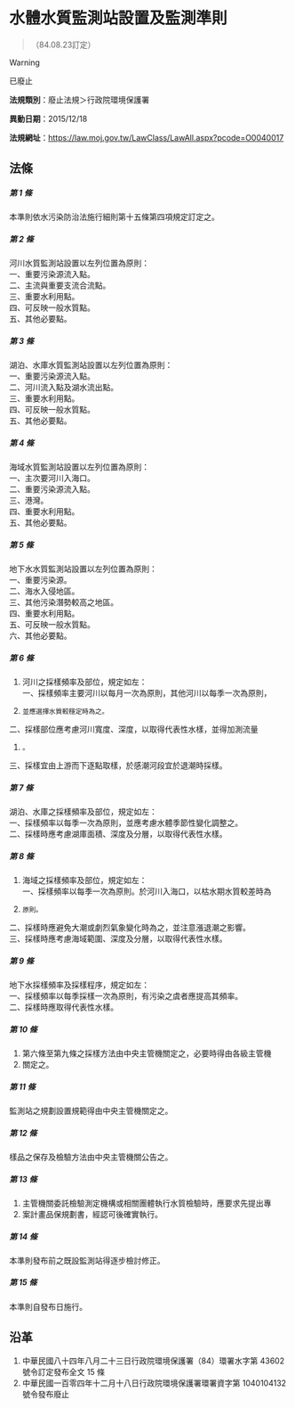 # 水體水質監測站設置及監測準則
> （84.08.23訂定）


> [!WARNING]
> 已廢止


**法規類別**：廢止法規＞行政院環境保護署

**異動日期**：2015/12/18  

**法規網址**：https://law.moj.gov.tw/LawClass/LawAll.aspx?pcode=O0040017



## 法條
##### 第 1 條
本準則依水污染防治法施行細則第十五條第四項規定訂定之。

##### 第 2 條
河川水質監測站設置以左列位置為原則：  
一、重要污染源流入點。  
二、主流與重要支流合流點。  
三、重要水利用點。  
四、可反映一般水質點。  
五、其他必要點。

##### 第 3 條
湖泊、水庫水質監測站設置以左列位置為原則：  
一、重要污染源流入點。  
二、河川流入點及湖水流出點。  
三、重要水利用點。  
四、可反映一般水質點。  
五、其他必要點。

##### 第 4 條
海域水質監測站設置以左列位置為原則：  
一、主次要河川入海口。  
二、重要污染源流入點。  
三、港灣。  
四、重要水利用點。  
五、其他必要點。

##### 第 5 條
地下水水質監測站設置以左列位置為原則：  
一、重要污染源。  
二、海水入侵地區。  
三、其他污染潛勢較高之地區。  
四、重要水利用點。  
五、可反映一般水質點。  
六、其他必要點。

##### 第 6 條
1. 河川之採樣頻率及部位，規定如左：  
一、採樣頻率主要河川以每月一次為原則，其他河川以每季一次為原則，
1.     並應選擇水質較穩定時為之。  
二、採樣部位應考慮河川寬度、深度，以取得代表性水樣，並得加測流量
1.     。  
三、採樣宜由上游而下逐點取樣，於感潮河段宜於退潮時採樣。

##### 第 7 條
湖泊、水庫之採樣頻率及部位，規定如左：  
一、採樣頻率以每季一次為原則，並應考慮水體季節性變化調整之。  
二、採樣時應考慮湖庫面積、深度及分層，以取得代表性水樣。

##### 第 8 條
1. 海域之採樣頻率及部位，規定如左：  
一、採樣頻率以每季一次為原則。於河川入海口，以枯水期水質較差時為
1.     原則。  
二、採樣時應避免大潮或劇烈氣象變化時為之，並注意漲退潮之影響。  
三、採樣時應考慮海域範圍、深度及分層，以取得代表性水樣。

##### 第 9 條
地下水採樣頻率及採樣程序，規定如左：  
一、採樣頻率以每季採樣一次為原則，有污染之虞者應提高其頻率。  
二、採樣時應取得代表性水樣。

##### 第 10 條
1. 第六條至第九條之採樣方法由中央主管機關定之，必要時得由各級主管機
1. 關定之。

##### 第 11 條
監測站之規劃設置規範得由中央主管機關定之。

##### 第 12 條
樣品之保存及檢驗方法由中央主管機關公告之。

##### 第 13 條
1. 主管機關委託檢驗測定機構或相關團體執行水質檢驗時，應要求先提出專
1. 案計畫品保規劃書，經認可後確實執行。

##### 第 14 條
本準則發布前之既設監測站得逐步檢討修正。

##### 第 15 條
本準則自發布日施行。

## 沿革
1. 中華民國八十四年八月二十三日行政院環境保護署（84）環署水字第 43602  號令訂定發布全文 15 條
1. 中華民國一百零四年十二月十八日行政院環境保護署環署資字第 1040104132 號令發布廢止
